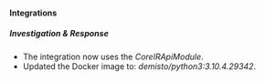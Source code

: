 
#### Integrations
##### Investigation & Response
- The integration now uses the *CoreIRApiModule*.
- Updated the Docker image to: *demisto/python3:3.10.4.29342*.
